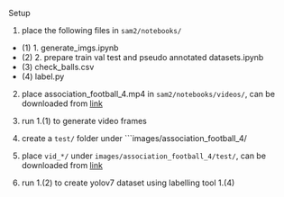 Setup
1. place the following files in ```sam2/notebooks/```
* (1) 1. generate_imgs.ipynb
* (2) 2. prepare train val test and pseudo annotated datasets.ipynb
* (3) check_balls.csv
* (4) label.py
2. place association_football_4.mp4 in ```sam2/notebooks/videos/```, can be downloaded from [link](https://drive.google.com/file/d/19scg1agNwHK8WgZL9Ewm7OhMn390t241/view?usp=share_link)
2. run 1.(1) to generate video frames
3. create a ```test/``` folder under ```images/association_football_4/
4. place ```vid_*/``` under ```images/association_football_4/test/```, can be downloaded from [link](https://drive.google.com/file/d/1wGhOzX4ABe5JGcdmNlV-FGLWGTFClC7i/view?usp=share_link)

5. run 1.(2) to create yolov7 dataset using labelling tool 1.(4)
